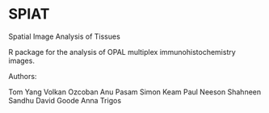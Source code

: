 # SPIAT

Spatial Image Analysis of Tissues

R package for the analysis of OPAL multiplex immunohistochemistry images.

Authors:

Tom Yang
Volkan Ozcoban
Anu Pasam
Simon Keam
Paul Neeson
Shahneen Sandhu
David Goode
Anna Trigos
